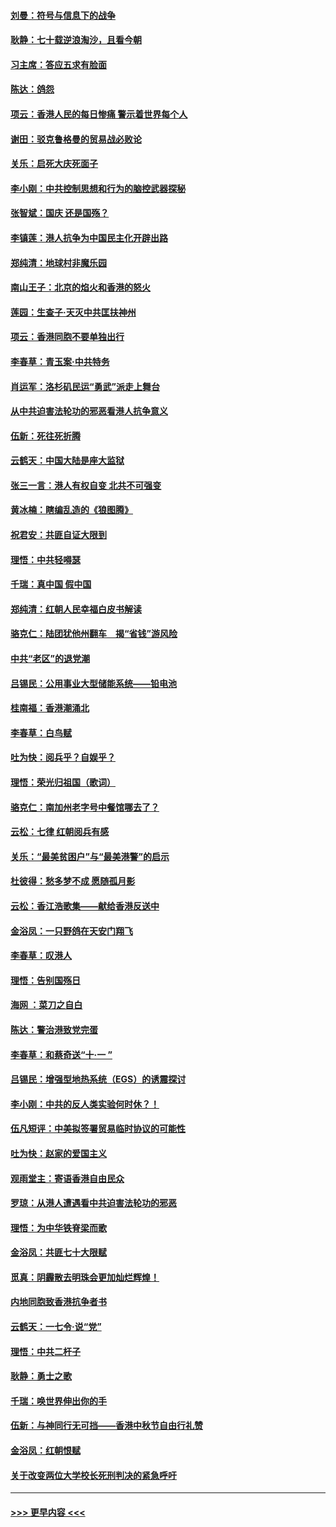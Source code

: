 #### [刘曼：符号与信息下的战争](../pages/nsc993/n11564655.md?t=10040233) 
#### [耿静：七十载逆浪淘沙，且看今朝](../pages/nsc993/n11564520.md?t=10040233) 
#### [习主席：答应五求有脸面](../pages/nsc993/n11563953.md?t=10040233) 
#### [陈达：鸽怨](../pages/nsc993/n11561879.md?t=10040233) 
#### [项云：香港人民的每日惨痛  警示着世界每个人](../pages/nsc993/n11559273.md?t=10040233) 
#### [谢田：驳克鲁格曼的贸易战必败论](../pages/nsc993/n11555840.md?t=10040233) 
#### [关乐：启死大庆死面子](../pages/nsc993/n11556823.md?t=10040233) 
#### [李小刚：中共控制思想和行为的脑控武器探秘](../pages/nsc993/n11556776.md?t=10040233) 
#### [张智斌：国庆  还是国殇？](../pages/nsc993/n11556617.md?t=10040233) 
#### [李镇莲：港人抗争为中国民主化开辟出路](../pages/nsc993/n11556570.md?t=10040233) 
#### [郑纯清：地球村非魔乐园](../pages/nsc993/n11555415.md?t=10040233) 
#### [南山王子：北京的焰火和香港的怒火](../pages/nsc993/n11555318.md?t=10040233) 
#### [莲园：生查子·天灭中共匡扶神州](../pages/nsc993/n11555302.md?t=10040233) 
#### [项云：香港同胞不要单独出行](../pages/nsc993/n11555276.md?t=10040233) 
#### [李春草：青玉案‧中共特务](../pages/nsc993/n11552356.md?t=10040233) 
#### [肖运军：洛杉矶民运“勇武”派走上舞台](../pages/nsc993/n11551595.md?t=10040233) 
#### [从中共迫害法轮功的邪恶看港人抗争意义](../pages/nsc993/n11540858.md?t=10040233) 
#### [伍新：死往死折腾](../pages/nsc993/n11550174.md?t=10040233) 
#### [云鹤天：中国大陆是座大监狱](../pages/nsc993/n11550155.md?t=10040233) 
#### [张三一言：港人有权自变 北共不可强变](../pages/nsc993/n11550132.md?t=10040233) 
#### [黄冰楠：瞎编乱造的《狼图腾》](../pages/nsc993/n11550082.md?t=10040233) 
#### [祝君安：共匪自证大限到](../pages/nsc993/n11550041.md?t=10040233) 
#### [理悟：中共轻嘚瑟](../pages/nsc993/n11547978.md?t=10040233) 
#### [千瑞：真中国 假中国](../pages/nsc993/n11547865.md?t=10040233) 
#### [郑纯清：红朝人民幸福白皮书解读](../pages/nsc993/n11547499.md?t=10040233) 
#### [骆克仁：陆团犹他州翻车　揭“省钱”游风险](../pages/nsc993/n11546977.md?t=10040233) 
#### [中共“老区”的退党潮](../pages/nsc993/n11545995.md?t=10040233) 
#### [吕锡民：公用事业大型储能系统——铅电池](../pages/nsc993/n11545701.md?t=10040233) 
#### [桂南福：香港潮涌北](../pages/nsc993/n11545682.md?t=10040233) 
#### [李春草：白鸟赋](../pages/nsc993/n11545663.md?t=10040233) 
#### [吐为快：阅兵乎？自娱乎？](../pages/nsc993/n11545625.md?t=10040233) 
#### [理悟：荣光归祖国（歌词）](../pages/nsc993/n11545616.md?t=10040233) 
#### [骆克仁：南加州老字号中餐馆哪去了？](../pages/nsc993/n11545120.md?t=10040233) 
#### [云松：七律 红朝阅兵有感](../pages/nsc993/n11542394.md?t=10040233) 
#### [关乐：“最美贫困户”与“最美港警”的启示](../pages/nsc993/n11542252.md?t=10040233) 
#### [杜彼得：愁多梦不成 愿随孤月影](../pages/nsc993/n11540296.md?t=10040233) 
#### [云松：香江浩歌集——献给香港反送中](../pages/nsc993/n11540149.md?t=10040233) 
#### [金浴凤：一只野鸽在天安门翔飞](../pages/nsc993/n11540280.md?t=10040233) 
#### [李春草：叹港人](../pages/nsc993/n11540119.md?t=10040233) 
#### [理悟：告别国殇日](../pages/nsc993/n11539610.md?t=10040233) 
#### [海网 ：菜刀之自白](../pages/nsc993/n11539597.md?t=10040233) 
#### [陈达：警治港致党完蛋](../pages/nsc993/n11538127.md?t=10040233) 
#### [李春草：和蔡奇送“十·一 ”](../pages/nsc993/n11537810.md?t=10040233) 
#### [吕锡民：增强型地热系统（EGS）的诱震探讨](../pages/nsc993/n11537765.md?t=10040233) 
#### [李小刚：中共的反人类实验何时休？！](../pages/nsc993/n11537669.md?t=10040233) 
#### [伍凡短评：中美拟签署贸易临时协议的可能性](../pages/nsc993/n11536773.md?t=10040233) 
#### [吐为快：赵家的爱国主义](../pages/nsc993/n11536750.md?t=10040233) 
#### [观雨堂主：寄语香港自由民众](../pages/nsc993/n11536735.md?t=10040233) 
#### [罗琼：从港人遭遇看中共迫害法轮功的邪恶](../pages/nsc993/n11507862.md?t=10040233) 
#### [理悟：为中华铁脊梁而歌](../pages/nsc993/n11534458.md?t=10040233) 
#### [金浴凤：共匪七十大限赋](../pages/nsc993/n11534434.md?t=10040233) 
#### [觅真：阴霾散去明珠会更加灿烂辉煌！](../pages/nsc993/n11531858.md?t=10040233) 
#### [内地同胞致香港抗争者书](../pages/nsc993/n11531645.md?t=10040233) 
#### [云鹤天：一七令‧说“党”](../pages/nsc993/n11529099.md?t=10040233) 
#### [理悟：中共二杆子](../pages/nsc993/n11529046.md?t=10040233) 
#### [耿静：勇士之歌](../pages/nsc993/n11527562.md?t=10040233) 
#### [千瑞：唤世界伸出你的手](../pages/nsc993/n11526942.md?t=10040233) 
#### [伍新：与神同行无可挡——香港中秋节自由行礼赞](../pages/nsc993/n11526801.md?t=10040233) 
#### [金浴凤：红朝恨赋](../pages/nsc993/n11524312.md?t=10040233) 
#### [关于改变两位大学校长死刑判决的紧急呼吁](../pages/nsc993/n11524103.md?t=10040233) 

----
#### [ >>> 更早内容 <<< ](../indexes/nsc993-earlier.md)
